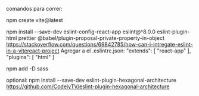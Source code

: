 comandos para correr:

npm create vite@latest

npm install --save-dev eslint-config-react-app eslint@^8.0.0 eslint-plugin-html prettier @babel/plugin-proposal-private-property-in-object 
    https://stackoverflow.com/questions/69842785/how-can-i-intregate-eslint-in-a-vitereact-project
        Agregar a el .eslintrc.json: "extends": [ "react-app" ],  "plugins": [ "html" ]

npm add -D sass

optional: npm install --save-dev eslint-plugin-hexagonal-architecture
    https://github.com/CodelyTV/eslint-plugin-hexagonal-architecture